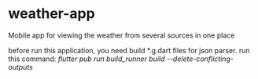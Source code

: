 # weather-app
Mobile app for viewing the weather from several sources in one place

before run this application, you need build *.g.dart files for json parser.
run this command: *flutter pub run build_runner build --delete-conflicting-outputs*
